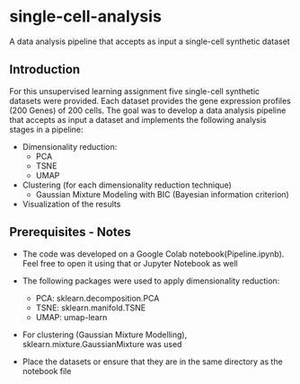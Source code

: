 # single-cell-analysis
A data analysis pipeline that accepts as input a single-cell synthetic dataset 

## Introduction

For this unsupervised learning assignment five single-cell synthetic datasets were provided. Each dataset provides the gene expression profiles (200 Genes) of 200 cells. The goal was to develop a data analysis pipeline that accepts as input a dataset and implements the following analysis stages in a pipeline:  

- Dimensionality reduction:
  - PCA
  - TSNE
  - UMAP
- Clustering (for each dimensionality reduction technique)
  - Gaussian Mixture Modeling with BIC (Bayesian information criterion)
- Visualization of the results

## Prerequisites - Notes

- The code was developed on a Google Colab notebook(Pipeline.ipynb). Feel free to open it
using that or Jupyter Notebook as well

- The following packages were used to apply dimensionality reduction:
  - PCA: sklearn.decomposition.PCA
  - TSNE: sklearn.manifold.TSNE
  - UMAP: umap-learn
- For clustering (Gaussian Mixture Modelling), sklearn.mixture.GaussianMixture was
used
- Place the datasets or ensure that they are in the same directory as the notebook file
